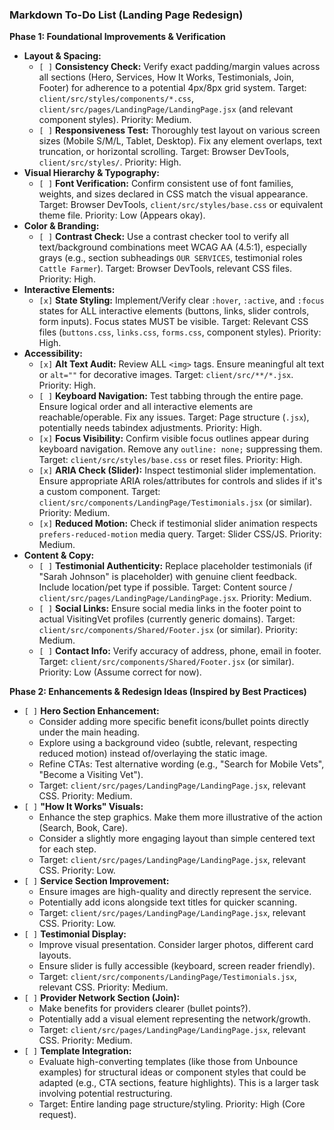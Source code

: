 ### Markdown To-Do List (Landing Page Redesign)

**Phase 1: Foundational Improvements & Verification**

*   **Layout & Spacing:**
    *   `[ ]` **Consistency Check:** Verify exact padding/margin values across all sections (Hero, Services, How It Works, Testimonials, Join, Footer) for adherence to a potential 4px/8px grid system. Target: `client/src/styles/components/*.css`, `client/src/pages/LandingPage/LandingPage.jsx` (and relevant component styles). Priority: Medium.
    *   `[ ]` **Responsiveness Test:** Thoroughly test layout on various screen sizes (Mobile S/M/L, Tablet, Desktop). Fix any element overlaps, text truncation, or horizontal scrolling. Target: Browser DevTools, `client/src/styles/`. Priority: High.
*   **Visual Hierarchy & Typography:**
    *   `[ ]` **Font Verification:** Confirm consistent use of font families, weights, and sizes declared in CSS match the visual appearance. Target: Browser DevTools, `client/src/styles/base.css` or equivalent theme file. Priority: Low (Appears okay).
*   **Color & Branding:**
    *   `[ ]` **Contrast Check:** Use a contrast checker tool to verify all text/background combinations meet WCAG AA (4.5:1), especially grays (e.g., section subheadings `OUR SERVICES`, testimonial roles `Cattle Farmer`). Target: Browser DevTools, relevant CSS files. Priority: High.
*   **Interactive Elements:**
    *   `[x]` **State Styling:** Implement/Verify clear `:hover`, `:active`, and `:focus` states for ALL interactive elements (buttons, links, slider controls, form inputs). Focus states MUST be visible. Target: Relevant CSS files (`buttons.css`, `links.css`, `forms.css`, component styles). Priority: High.
*   **Accessibility:**
    *   `[x]` **Alt Text Audit:** Review ALL `<img>` tags. Ensure meaningful alt text or `alt=""` for decorative images. Target: `client/src/**/*.jsx`. Priority: High.
    *   `[ ]` **Keyboard Navigation:** Test tabbing through the entire page. Ensure logical order and all interactive elements are reachable/operable. Fix any issues. Target: Page structure (`.jsx`), potentially needs tabindex adjustments. Priority: High.
    *   `[x]` **Focus Visibility:** Confirm visible focus outlines appear during keyboard navigation. Remove any `outline: none;` suppressing them. Target: `client/src/styles/base.css` or reset files. Priority: High.
    *   `[x]` **ARIA Check (Slider):** Inspect testimonial slider implementation. Ensure appropriate ARIA roles/attributes for controls and slides if it's a custom component. Target: `client/src/components/LandingPage/Testimonials.jsx` (or similar). Priority: Medium.
    *   `[x]` **Reduced Motion:** Check if testimonial slider animation respects `prefers-reduced-motion` media query. Target: Slider CSS/JS. Priority: Medium.
*   **Content & Copy:**
    *   `[ ]` **Testimonial Authenticity:** Replace placeholder testimonials (if "Sarah Johnson" is placeholder) with genuine client feedback. Include location/pet type if possible. Target: Content source / `client/src/pages/LandingPage/LandingPage.jsx`. Priority: Medium.
    *   `[ ]` **Social Links:** Ensure social media links in the footer point to actual VisitingVet profiles (currently generic domains). Target: `client/src/components/Shared/Footer.jsx` (or similar). Priority: Medium.
    *   `[ ]` **Contact Info:** Verify accuracy of address, phone, email in footer. Target: `client/src/components/Shared/Footer.jsx` (or similar). Priority: Low (Assume correct for now).

**Phase 2: Enhancements & Redesign Ideas (Inspired by Best Practices)**

*   `[ ]` **Hero Section Enhancement:**
    *   Consider adding more specific benefit icons/bullet points directly under the main heading.
    *   Explore using a background video (subtle, relevant, respecting reduced motion) instead of/overlaying the static image.
    *   Refine CTAs: Test alternative wording (e.g., "Search for Mobile Vets", "Become a Visiting Vet").
    *   Target: `client/src/pages/LandingPage/LandingPage.jsx`, relevant CSS. Priority: Medium.
*   `[ ]` **"How It Works" Visuals:**
    *   Enhance the step graphics. Make them more illustrative of the action (Search, Book, Care).
    *   Consider a slightly more engaging layout than simple centered text for each step.
    *   Target: `client/src/pages/LandingPage/LandingPage.jsx`, relevant CSS. Priority: Low.
*   `[ ]` **Service Section Improvement:**
    *   Ensure images are high-quality and directly represent the service.
    *   Potentially add icons alongside text titles for quicker scanning.
    *   Target: `client/src/pages/LandingPage/LandingPage.jsx`, relevant CSS. Priority: Low.
*   `[ ]` **Testimonial Display:**
    *   Improve visual presentation. Consider larger photos, different card layouts.
    *   Ensure slider is fully accessible (keyboard, screen reader friendly).
    *   Target: `client/src/components/LandingPage/Testimonials.jsx`, relevant CSS. Priority: Medium.
*   `[ ]` **Provider Network Section (Join):**
    *   Make benefits for providers clearer (bullet points?).
    *   Potentially add a visual element representing the network/growth.
    *   Target: `client/src/pages/LandingPage/LandingPage.jsx`, relevant CSS. Priority: Medium.
*   `[ ]` **Template Integration:**
    *   Evaluate high-converting templates (like those from Unbounce examples) for structural ideas or component styles that could be adapted (e.g., CTA sections, feature highlights). This is a larger task involving potential restructuring.
    *   Target: Entire landing page structure/styling. Priority: High (Core request). 
